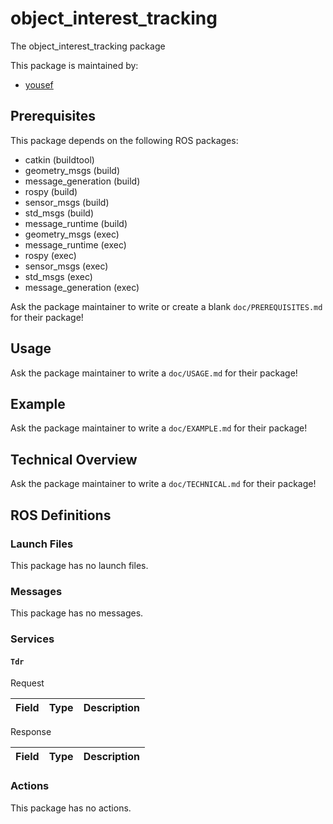 # object_interest_tracking

The object_interest_tracking package

This package is maintained by:
- [yousef](mailto:yousef@todo.todo)

## Prerequisites

This package depends on the following ROS packages:
- catkin (buildtool)
- geometry_msgs (build)
- message_generation (build)
- rospy (build)
- sensor_msgs (build)
- std_msgs (build)
- message_runtime (build)
- geometry_msgs (exec)
- message_runtime (exec)
- rospy (exec)
- sensor_msgs (exec)
- std_msgs (exec)
- message_generation (exec)

Ask the package maintainer to write or create a blank `doc/PREREQUISITES.md` for their package!

## Usage

Ask the package maintainer to write a `doc/USAGE.md` for their package!

## Example

Ask the package maintainer to write a `doc/EXAMPLE.md` for their package!

## Technical Overview

Ask the package maintainer to write a `doc/TECHNICAL.md` for their package!

## ROS Definitions

### Launch Files

This package has no launch files.

### Messages

This package has no messages.

### Services

#### `Tdr`

Request

| Field | Type | Description |
|:-:|:-:|---|

Response

| Field | Type | Description |
|:-:|:-:|---|


### Actions

This package has no actions.
